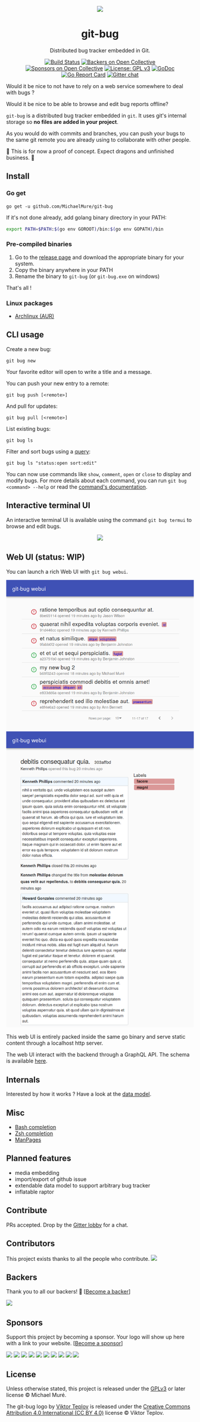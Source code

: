 <p align="center">
    <img width="150px" src="https://cdn.rawgit.com/MichaelMure/git-bug/master/misc/logo/logo-alpha-flat-bg.svg">
</p>
<h1 align="center">git-bug</h1>

<div align="center">

Distributed bug tracker embedded in Git.

[![Build Status](https://travis-ci.org/MichaelMure/git-bug.svg?branch=master)](https://travis-ci.org/MichaelMure/git-bug)
[![Backers on Open Collective](https://opencollective.com/git-bug/backers/badge.svg)](#backers) [![Sponsors on Open Collective](https://opencollective.com/git-bug/sponsors/badge.svg)](#sponsors) [![License: GPL v3](https://img.shields.io/badge/License-GPLv3+-blue.svg)](http://www.gnu.org/licenses/gpl-3.0)
[![GoDoc](https://godoc.org/github.com/MichaelMure/git-bug?status.svg)](https://godoc.org/github.com/MichaelMure/git-bug)
[![Go Report Card](https://goreportcard.com/badge/github.com/MichaelMure/git-bug)](https://goreportcard.com/report/github.com/MichaelMure/git-bug)
[![Gitter chat](https://badges.gitter.im/gitterHQ/gitter.png)](https://gitter.im/the-git-bug/Lobby)

</div>

Would it be nice to not have to rely on a web service somewhere to deal with bugs ?

Would it be nice to be able to browse and edit bug reports offline?

`git-bug` is a distributed bug tracker embedded in `git`. It uses git's internal storage so **no files are added in your project**.

As you would do with commits and branches, you can push your bugs to the same git remote you are already using to collaborate with other people.

:construction: This is for now a proof of concept. Expect dragons and unfinished business. :construction:

## Install

### Go get
```shell
go get -u github.com/MichaelMure/git-bug
```

If it's not done already, add golang binary directory in your PATH:

```bash
export PATH=$PATH:$(go env GOROOT)/bin:$(go env GOPATH)/bin
```

### Pre-compiled binaries

1. Go to the [release page](https://github.com/MichaelMure/git-bug/releases/latest) and download the appropriate binary for your system.
2. Copy the binary anywhere in your PATH
3. Rename the binary to `git-bug` (or `git-bug.exe` on windows)

That's all !

### Linux packages

* [Archlinux (AUR)](https://aur.archlinux.org/packages/?K=git-bug)

## CLI usage

Create a new bug:

```
git bug new
```

Your favorite editor will open to write a title and a message.

You can push your new entry to a remote:
```
git bug push [<remote>]
```

And pull for updates:
```
git bug pull [<remote>]
```

List existing bugs:
```
git bug ls
```

Filter and sort bugs using a [query](doc/queries.md):
```
git bug ls "status:open sort:edit"
```

You can now use commands like `show`, `comment`, `open` or `close` to display and modify bugs. For more details about each command, you can run `git bug <command> --help` or read the [command's documentation](doc/md/git-bug.md).

## Interactive terminal UI

An interactive terminal UI is available using the command `git bug termui` to browse and edit bugs.

<p align="center">
    <img src="https://cdn.rawgit.com/MichaelMure/git-bug/master/doc/termui_recording.svg">
</p>

## Web UI (status: WIP)

You can launch a rich Web UI with `git bug webui`.

![Web UI screenshot 1](doc/webui1.png)
![Web UI screenshot 2](doc/webui2.png)

This web UI is entirely packed inside the same go binary and serve static content through a localhost http server.

The web UI interact with the backend through a GraphQL API. The schema is available [here](graphql/schema.graphql).

## Internals

Interested by how it works ? Have a look at the [data model](doc/model.md).

## Misc

- [Bash completion](misc/bash_completion)
- [Zsh completion](misc/zsh_completion)
- [ManPages](doc/man)

## Planned features

- media embedding
- import/export of github issue
- extendable data model to support arbitrary bug tracker
- inflatable raptor

## Contribute

PRs accepted. Drop by the [Gitter lobby](https://gitter.im/the-git-bug/Lobby) for a chat.

## Contributors

This project exists thanks to all the people who contribute. 
<a href="https://github.com/MichaelMure/git-bug/graphs/contributors"><img src="https://opencollective.com/git-bug/contributors.svg?width=890&button=false" /></a>


## Backers

Thank you to all our backers! 🙏 [[Become a backer](https://opencollective.com/git-bug#backer)]

<a href="https://opencollective.com/git-bug#backers" target="_blank"><img src="https://opencollective.com/git-bug/backers.svg?width=890"></a>


## Sponsors

Support this project by becoming a sponsor. Your logo will show up here with a link to your website. [[Become a sponsor](https://opencollective.com/git-bug#sponsor)]

<a href="https://opencollective.com/git-bug/sponsor/0/website" target="_blank"><img src="https://opencollective.com/git-bug/sponsor/0/avatar.svg"></a>
<a href="https://opencollective.com/git-bug/sponsor/1/website" target="_blank"><img src="https://opencollective.com/git-bug/sponsor/1/avatar.svg"></a>
<a href="https://opencollective.com/git-bug/sponsor/2/website" target="_blank"><img src="https://opencollective.com/git-bug/sponsor/2/avatar.svg"></a>
<a href="https://opencollective.com/git-bug/sponsor/3/website" target="_blank"><img src="https://opencollective.com/git-bug/sponsor/3/avatar.svg"></a>
<a href="https://opencollective.com/git-bug/sponsor/4/website" target="_blank"><img src="https://opencollective.com/git-bug/sponsor/4/avatar.svg"></a>
<a href="https://opencollective.com/git-bug/sponsor/5/website" target="_blank"><img src="https://opencollective.com/git-bug/sponsor/5/avatar.svg"></a>
<a href="https://opencollective.com/git-bug/sponsor/6/website" target="_blank"><img src="https://opencollective.com/git-bug/sponsor/6/avatar.svg"></a>
<a href="https://opencollective.com/git-bug/sponsor/7/website" target="_blank"><img src="https://opencollective.com/git-bug/sponsor/7/avatar.svg"></a>
<a href="https://opencollective.com/git-bug/sponsor/8/website" target="_blank"><img src="https://opencollective.com/git-bug/sponsor/8/avatar.svg"></a>
<a href="https://opencollective.com/git-bug/sponsor/9/website" target="_blank"><img src="https://opencollective.com/git-bug/sponsor/9/avatar.svg"></a>



## License

Unless otherwise stated, this project is released under the [GPLv3](LICENSE) or later license © Michael Muré.

The git-bug logo by [Viktor Teplov](https://github.com/vandesign) is released under the [Creative Commons Attribution 4.0 International (CC BY 4.0)](misc/logo/LICENSE) license © Viktor Teplov.
